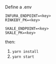 Define a .env
```
INFURA_ENDPOINT=<key>
RINKEBY_PK=<key>

SKALE_ENDPOINT=<key>
SKALE_PK=<key>
```

then:
1. `yarn install`
2. `yarn start`
